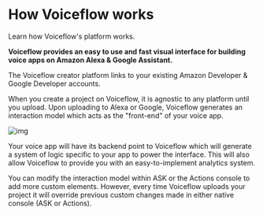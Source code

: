 # How Voiceflow works

Learn how Voiceflow's platform works.

**Voiceflow provides an easy to use and fast visual interface for building voice apps on Amazon Alexa & Google Assistant.**

The Voiceflow creator platform links to your existing Amazon Developer & Google Developer accounts. 

When you create a project on Voiceflow, it is agnostic to any platform until you upload. Upon uploading to Alexa or Google, Voiceflow generates an interaction model which acts as the "front-end" of your voice app.

![img](https://downloads.intercomcdn.com/i/o/107853165/e5733c167ff0d98b1d2c1d74/how.png)

Your voice app will have its backend point to Voiceflow which will generate a system of logic specific to your app to power the interface. This will also allow Voiceflow to provide you with an easy-to-implement analytics system.

You can modify the interaction model within ASK or the Actions console to add more custom elements. However, every time Voiceflow uploads your project it will override previous custom changes made in either native console (ASK or Actions).
